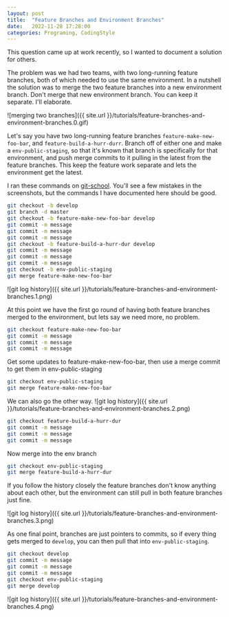 ```yaml
---
layout: post
title:  "Feature Branches and Environment Branches"
date:   2022-11-28 17:28:00
categories: Programing, CodingStyle
---
```


This question came up at work recently, so I wanted to document a solution for others.

The problem was we had two teams, with two long-running feature branches, both of which needed to use the same environment. In a nutshell the solution was to merge the two feature branches into a new environment branch.  Don't merge that new environment branch. You can keep it separate. I'll elaborate.

![merging two branches]({{ site.url }}/tutorials/feature-branches-and-environment-branches.0.gif)

Let's say you have two long-running feature branches `feature-make-new-foo-bar`, and `feature-build-a-hurr-durr`. Branch off of either one and make a `env-public-staging`, so that it's known that branch is specifically for that environment, and push merge commits to it pulling in the latest from the feature branches.  This keep the feature work separate and lets the environment get the latest. 

I ran these commands on [git-school](https://git-school.github.io/visualizing-git/#free).  You'll see a few mistakes in the screenshots, but the commands I have documented here should be good.

```bash
git checkout -b develop
git branch -d master
git checkout -b feature-make-new-foo-bar develop
git commit -m message
git commit -m message
git commit -m message
git checkout -b feature-build-a-hurr-dur develop
git commit -m message
git commit -m message
git commit -m message
git checkout -b env-public-staging
git merge feature-make-new-foo-bar
```

![git log history]({{ site.url }}/tutorials/feature-branches-and-environment-branches.1.png)

At this point we have the first go round of having both feature branches merged to the environment, but lets say we need more, no problem.

```bash
git checkout feature-make-new-foo-bar
git commit -m message
git commit -m message
git commit -m message
```
Get some updates to feature-make-new-foo-bar, then use a merge commit to get them in env-public-staging
```bash
git checkout env-public-staging
git merge feature-make-new-foo-bar
```
We can also go the other way.
![git log history]({{ site.url }}/tutorials/feature-branches-and-environment-branches.2.png)
```bash
git checkout feature-build-a-hurr-dur
git commit -m message
git commit -m message
git commit -m message
```
Now merge into the env branch
```bash
git checkout env-public-staging
git merge feature-build-a-hurr-dur
```

If you follow the history closely the feature branches don't know anything about each other, but the environment can still pull in both feature branches just fine.

![git log history]({{ site.url }}/tutorials/feature-branches-and-environment-branches.3.png)

As one final point, branches are just pointers to commits, so if every thing gets merged to `develop`, you can then pull that into `env-public-staging`.
```bash
git checkout develop
git commit -m message
git commit -m message
git commit -m message
git checkout env-public-staging
git merge develop
```

![git log history]({{ site.url }}/tutorials/feature-branches-and-environment-branches.4.png)